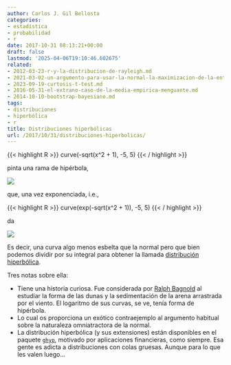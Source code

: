 ```yaml
---
author: Carlos J. Gil Bellosta
categories:
- estadística
- probabilidad
- r
date: 2017-10-31 08:13:21+00:00
draft: false
lastmod: '2025-04-06T19:10:46.602675'
related:
- 2012-03-23-r-y-la-distribucion-de-rayleigh.md
- 2021-03-02-un-argumento-para-usar-la-normal-la-maximizacion-de-la-entropia.md
- 2023-09-19-curtosis-t-test.md
- 2016-05-31-el-extrano-caso-de-la-media-empirica-menguante.md
- 2014-10-10-bootstrap-bayesiano.md
tags:
- distribuciones
- hiperbólica
- r
title: Distribuciones hiperbólicas
url: /2017/10/31/distribuciones-hiperbolicas/
---
```


{{< highlight R >}}
    curve(-sqrt(x^2 + 1), -5, 5)
{{< / highlight >}}


pinta una rama de hipérbola,

![](/wp-uploads/2017/10/hiperbola.png#center)

que, una vez exponenciada, i.e.,

{{< highlight R >}}
    curve(exp(-sqrt(x^2 + 1)), -5, 5)
{{< / highlight >}}

da

![](/wp-uploads/2017/10/distr_hiperbolica.png#center)


Es decir, una curva algo menos esbelta que la normal pero que bien podemos dividir por su integral para obtener la llamada [distribución hiperbólica](https://en.wikipedia.org/wiki/Hyperbolic_distribution).

Tres notas sobre ella:

* Tiene una historia curiosa. Fue considerada por [Ralph Bagnold](https://en.wikipedia.org/wiki/Ralph_Alger_Bagnold) al estudiar la forma de las dunas y la sedimentación de la arena arrastrada por el viento. El logaritmo de sus curvas, se ve, tenía forma de hipérbola.
* Lo cual os proporciona un exótico contraejemplo al argumento habitual sobre la naturaleza omniatractora de la normal.
* La distribución hiperbólica (y sus extensiones) están disponibles en el paquete [`ghyp`](https://cran.r-project.org/web/packages/ghyp/index.html), motivado por aplicaciones financieras, como siempre. Esa gente es adicta a distribuciones con colas gruesas. Aunque para lo que les valen luego...